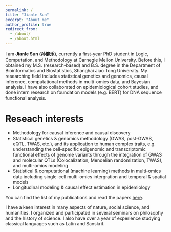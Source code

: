 ```yaml
---
permalink: /
title: "Jianle Sun"
excerpt: "About me"
author_profile: true
redirect_from: 
  - /about/
  - /about.html
---
```


I am **Jianle Sun (孙健乐)**, currently a first-year PhD student in Logic, Computation, and Methodology at Carnegie Mellon University. Before this, I obtained my M.S. (research-based) and B.S. degree in the Department of Bioinformatics and Biostatistics, Shanghai Jiao Tong University. My researching field includes statistical genetics and genomics, causal inference, computational methods in multi-omics data, and Bayesian analysis. I have also collaborated on epidemiological cohort studies, and done intern research on foundation models (e.g. BERT) for DNA sequence functional analysis. 

Reseach interests
======
* Methodology for causal inference and causal discovery
* Statistical genetics & genomics methodology (GWAS, post-GWAS, eQTL, TWAS, etc.), and its application to human complex traits, e.g. understanding the cell-specific epigenomic and transcriptomic functional effects of genome variants through the integration of GWAS and molecular QTLs (Colocalization, Mendelian randomization, TWAS), and multi-omics modeling <br>
* Statistical & computational (machine learning) methods in multi-omics data including single-cell multi-omics intergration and temporal & spatial models <br>
* Longitudinal modeling & causal effect estimation in epidemiology

You can find the list of my publications and read the papers [here](https://sjl-sjtu.github.io/publications/).

I have a keen interest in many aspects of nature, social science, and humanities. I organized and participated in several seminars on philosophy and the history of science. I also have over a year of experience studying classical languages such as Latin and Sanskrit.

